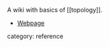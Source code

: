 
A wiki with basics of [[topology]].

* [Webpage](http://topospaces.subwiki.org/wiki/Main_Page)

category: reference